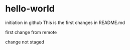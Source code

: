 # hello-world
initiation in github
This is the first changes in README.md

first change from remote

change not staged
